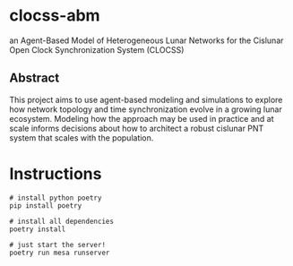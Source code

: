 # clocss-abm
an Agent-Based Model of Heterogeneous Lunar Networks for the Cislunar Open Clock Synchronization System (CLOCSS)

## Abstract
This project aims to use agent-based modeling and simulations to explore how network topology and time synchronization evolve in a growing lunar ecosystem. Modeling how the approach may be used in practice and at scale informs decisions about how to architect a robust cislunar PNT system that scales with the population.

# Instructions
```shell
# install python poetry
pip install poetry

# install all dependencies
poetry install

# just start the server!
poetry run mesa runserver
```
